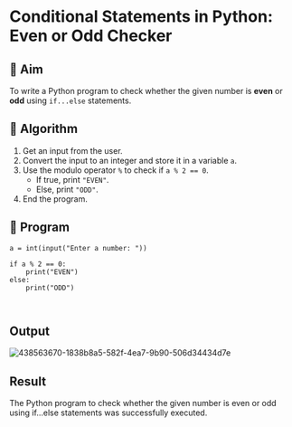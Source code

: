 # Conditional Statements in Python: Even or Odd Checker

## 🎯 Aim
To write a Python program to check whether the given number is **even** or **odd** using `if...else` statements.

## 🧠 Algorithm
1. Get an input from the user.
2. Convert the input to an integer and store it in a variable `a`.
3. Use the modulo operator `%` to check if `a % 2 == 0`.
   - If true, print `"EVEN"`.
   - Else, print `"ODD"`.
4. End the program.

## 🧾 Program
```
a = int(input("Enter a number: "))

if a % 2 == 0:
    print("EVEN")
else:
    print("ODD")



```
## Output
![438563670-1838b8a5-582f-4ea7-9b90-506d34434d7e](https://github.com/user-attachments/assets/f02f4f28-4399-45de-aa90-d80e7d816505)


## Result
The Python program to check whether the given number is even or odd using if...else statements was successfully executed.
